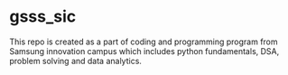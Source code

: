 # gsss_sic
This repo is created as a part of coding and programming program from Samsung innovation campus which includes python fundamentals, DSA, problem solving and data analytics.
